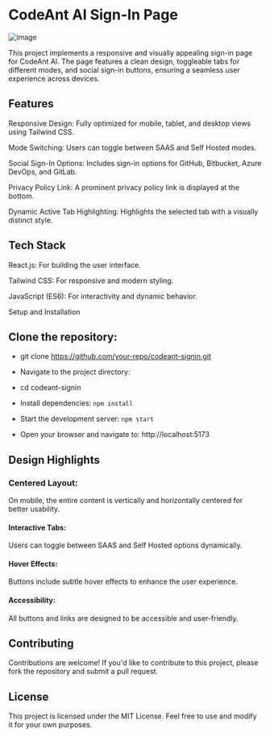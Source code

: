 # CodeAnt AI Sign-In Page

![image](https://github.com/user-attachments/assets/b5c3e1d0-7bdc-4980-8090-116fec516007)


This project implements a responsive and visually appealing sign-in page for CodeAnt AI. The page features a clean design, toggleable tabs for different modes, and social sign-in buttons, ensuring a seamless user experience across devices.

## Features

Responsive Design: Fully optimized for mobile, tablet, and desktop views using Tailwind CSS.

Mode Switching: Users can toggle between SAAS and Self Hosted modes.

Social Sign-In Options: Includes sign-in options for GitHub, Bitbucket, Azure DevOps, and GitLab.

Privacy Policy Link: A prominent privacy policy link is displayed at the bottom.

Dynamic Active Tab Highlighting: Highlights the selected tab with a visually distinct style.

## Tech Stack

React.js: For building the user interface.

Tailwind CSS: For responsive and modern styling.

JavaScript (ES6): For interactivity and dynamic behavior.

Setup and Installation

## Clone the repository:

- git clone https://github.com/your-repo/codeant-signin.git

- Navigate to the project directory:

- cd codeant-signin

- Install dependencies: `npm install`

- Start the development server: `npm start`

- Open your browser and navigate to: http://localhost:5173

## Design Highlights

### Centered Layout:

On mobile, the entire content is vertically and horizontally centered for better usability.

#### Interactive Tabs:

Users can toggle between SAAS and Self Hosted options dynamically.

#### Hover Effects:

Buttons include subtle hover effects to enhance the user experience.

#### Accessibility:

All buttons and links are designed to be accessible and user-friendly.

## Contributing

Contributions are welcome! If you'd like to contribute to this project, please fork the repository and submit a pull request.

## License

This project is licensed under the MIT License. Feel free to use and modify it for your own purposes.

